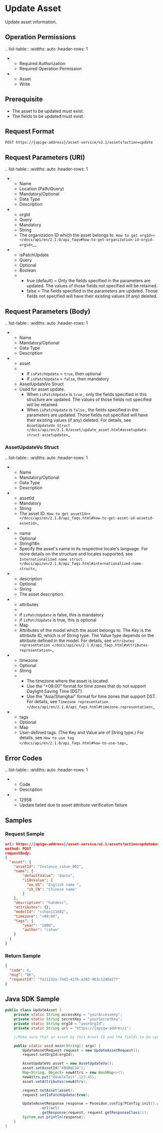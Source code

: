 # Update Asset

Update asset information.

## Operation Permissions

.. list-table::
   :widths: auto
   :header-rows: 1

   * - Required Authorization
     - Required Operation Permission
   * - Asset
     - Write

## Prerequisite

- The asset to be updated must exist.
- The fields to be updated must exist.

## Request Format

```
POST https://{apigw-address}/asset-service/v2.1/assets?action=update
```

## Request Parameters (URI)

.. list-table::
   :widths: auto
   :header-rows: 1

   * - Name
     - Location (Path/Query)
     - Mandatory/Optional
     - Data Type
     - Description
   * - orgId
     - Query
     - Mandatory
     - String
     - The organization ID which the asset belongs to. `How to get orgId>> </docs/api/en/2.1.0/api_faqs#how-to-get-organization-id-orgid-orgid>`__
   * - isPatchUpdate
     - Query
     - Optional
     - Boolean
     - + true (default) = Only the fields specified in the parameters are updated. The values of those fields not specified will be retained.
       + false = The fields specified in the parameters are updated. Those fields not specified will have their existing values (if any) deleted.


## Request Parameters (Body)

.. list-table::
   :widths: auto
   :header-rows: 1

   * - Name
     - Mandatory/Optional
     - Data Type
     - Description
   * - asset
     - 
       + If ``isPatchUpdate`` = ``true``, then optional
       + If ``isPatchUpdate`` = ``false``, then mandatory
     - AssetUpdateVo Struct
     - Used for asset update.
       + When ``isPatchUpdate`` is ``true`` , only the fields specified in this structure are updated. The values of those fields not specified will be retained.
       + When ``isPatchUpdate`` is ``false`` , the fields specified in the parameters are updated. Those fields not specified will have their existing values (if any) deleted.
       For details, see `AssetUpdateVo Struct </docs/api/en/2.1.0/asset/update_asset.html#assetupdate-struct-assetupdate>`_


### AssetUpdateVo Struct <assetupdate>

.. list-table::
   :widths: auto
   :header-rows: 1

   * - Name
     - Mandatory/Optional
     - Data Type
     - Description
   * - assetId
     - Mandatory
     - String
     - The asset ID. `How to get assetId>> </docs/api/en/2.1.0/api_faqs.html#how-to-get-asset-id-assetid-assetid>`_
   * - name
     - Optional
     - StringI18n
     - Specify the asset's name in its respective locale's language. For more details on the structure and locales supported, see  `Internationalized name struct </docs/api/en/2.1.0/api_faqs.html#internationalized-name-struct>`_
   * - description
     - Optional
     - String
     - The asset description.
   * - attributes
     - 
      + if ``isPatchUpdate`` is false, this is mandatory
      + if ``isPatchUpdate`` is true, this is optional
     - Map
     - Attributes of the model which the asset belongs to.
       The Key is the attribute ID, which is of String type. The Value type depends on the attribute defined in the model. For details, see `attributes representation </docs/api/en/2.1.0/api_faqs.html#attributes-representation>`_
   * - timezone
     - Optional
     - String
     - + The timezone where the asset is located. 
       + Use the "+08:00" format for time zones that do not support Daylight Saving Time (DST). 
       + Use the "Asia/Shanghai" format for time zones that support DST. 
       For details, see `Timezone representation </docs/api/en/2.1.0/api_faqs.html#timezone-representation>`_
   * - tags
     - Optional
     - Map
     - User-defined tags. (The Key and Value are of String type.) For details, see `How to use tag </docs/api/en/2.1.0/api_faqs.html#how-to-use-tag>`_



## Error Codes

.. list-table::
   :widths: auto
   :header-rows: 1

   * - Code
     - Description
   * - 12958
     - Update failed due to asset attribute verification failure


## Samples

### Request Sample

```json
url: https://{apigw-address}/asset-service/v2.1/assets?action=update&orgId=yourOrgId&isPatchUpdate=true
method: POST 
requestBody:
{
  "asset": {
    "assetId": "Instance_cshan_001",
    "name": {
        "defaultValue": "daniu",
        "i18nValue": {
          "en_US": "English name ",
          "zh_CN": "Chinese name"
        }
    },
    "description": "hahdesc",
    "attributes": {},
    "modelId": "cshan111602",
    "timezone": "+08:00",
    "tags": {
        "year": "2000",
        "author": "cshan"
    }
  }
}
```

### Return Sample

```json
{
  "code": 0,
  "msg": "OK",
  "requestId": "fa11232e-7e45-4176-a382-963c1240a27f"
}

```


## Java SDK Sample

```java
public class UpdateAsset {
    private static String accessKey = "yourAccessKey";
    private static String secretKey = "yourSecretKey";
    private static String orgId = "yourOrgId";
    private static String url = "https://{apigw-address}";

    //Make sure that an asset by this Asset ID and the fields to be updated exist.

    public static void main(String[] args) {
        UpdateAssetRequest request = new UpdateAssetRequest();
        request.setOrgId(orgId);

        AssetUpdateVo asset = new AssetUpdateVo();
        asset.setAssetId("XBOBqC1O");
        Map<String, Object> newAttrs = new HashMap<>();
        newAttrs.put("doubleTest",123.45);
        asset.setAttributes(newAttrs);

        request.setAsset(asset);
        request.setIsPatchUpdate(true);

        UpdateAssetResponse response = Poseidon.config(PConfig.init().appKey(accessKey).appSecret(secretKey).debug())
                .url(url)
                .getResponse(request, request.getResponseClass());
        System.out.println(response);
    }
}
```
